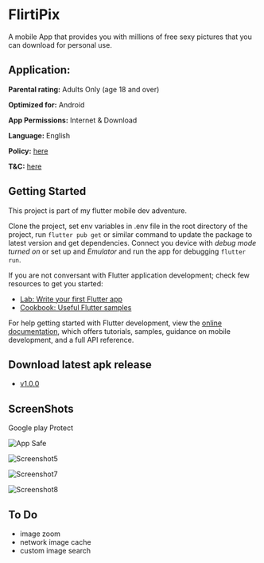 # FlirtiPix

A mobile App that provides you with millions of free sexy pictures that you can download for personal use.


## Application:

**Parental rating:**  Adults Only (age 18 and over)

**Optimized for:**  Android

**App Permissions:** Internet & Download

**Language:**  English

**Policy:** [here](https://www.mediafire.com/file/dbuf380qtecgfoq/Flirtipix_Policy.txt/file)

**T&C:** [here](https://www.mediafire.com/file/1jq10tpkiyispa4/Flirtipix_T%2526C.txt/file)


## Getting Started

This project is part of my flutter mobile dev adventure.

Clone the project, set env variables in .env file in the root directory of the project, run `flutter pub get` or similar command to update the package to latest version and get dependencies. Connect you device with *debug mode turned on*  or set up and *Emulator* and run the app for debugging `flutter run`.

If you are not conversant with Flutter application development; check few resources to get you started:

- [Lab: Write your first Flutter app](https://docs.flutter.dev/get-started/codelab)
- [Cookbook: Useful Flutter samples](https://docs.flutter.dev/cookbook)

For help getting started with Flutter development, view the
[online documentation](https://docs.flutter.dev/), which offers tutorials,
samples, guidance on mobile development, and a full API reference.

## Download latest apk release

- [v1.0.0](https://www.mediafire.com/file/6z3s2vzuy97w4sr/flirtipix-release-1.0.0.apk/file)

## ScreenShots

Google play Protect

![App Safe](https://github.com/dyagee/FlirtiPix/blob/main/lib/assets/screenshots/screenshot2.png)


![Screenshot5](https://github.com/dyagee/FlirtiPix/blob/main/lib/assets/screenshots/screenshot5.png)

![Screenshot7](https://github.com/dyagee/FlirtiPix/blob/main/lib/assets/screenshots/screenshot7.png)


![Screenshot8](https://github.com/dyagee/FlirtiPix/blob/main/lib/assets/screenshots/screenshot8.png)


## To Do

- image zoom
- network image cache
- custom image search 
